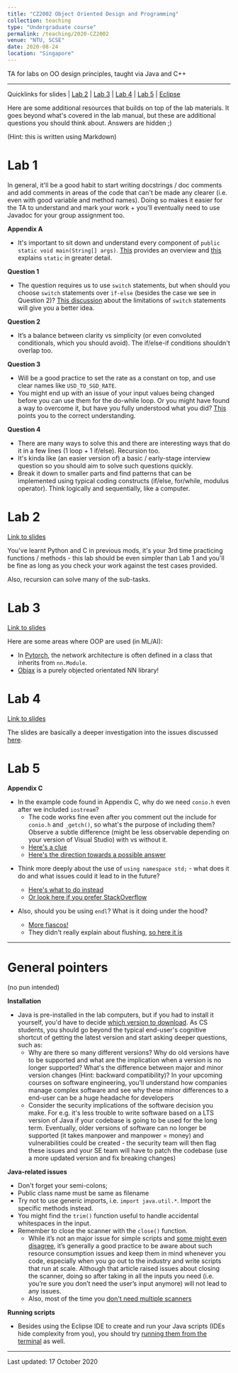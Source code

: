 ```yaml
---
title: "CZ2002 Object Oriented Design and Programming"
collection: teaching
type: "Undergraduate course"
permalink: /teaching/2020-CZ2002
venue: "NTU, SCSE"
date: 2020-08-24
location: "Singapore"
---
```


TA for labs on OO design principles, taught via Java and C++

---

Quicklinks for slides | [Lab 2](https://docs.google.com/presentation/d/1MaLS6Gujkj0fU0y6WeyYpBjNwSK-tKkJGWH7c95CLkA/edit?usp=sharing) | [Lab 3](https://docs.google.com/presentation/d/1dMN7gZAfzV7-QLfVs9JdRjYyCTAt61nsdkwaRwwEapM/edit?usp=sharing) | [Lab 4](https://docs.google.com/presentation/d/1jb_CSIwsknRA0p5noNP6mbTbRMB1gzUqecal_Vna_c4/edit?usp=sharing) | [Lab 5]() | [Eclipse]()

Here are some additional resources that builds on top of the lab materials. It goes beyond what's covered in the lab manual, but these are additional questions you should think about. Answers are hidden ;)

(Hint: this is written using Markdown)

Lab 1
======

In general, it'll be a good habit to start writing docstrings / doc comments and add comments in areas of the code that can't be made any clearer (i.e. even with good variable and method names). Doing so makes it easier for the TA to understand and mark your work + you'll eventually need to use Javadoc for your group assignment too.

**Appendix A**
- It's important to sit down and understand every component of `public static void main(String[] args)`. [This](https://www.geeksforgeeks.org/understanding-public-static-void-mainstring-args-in-java/) provides an overview and [this](https://www.geeksforgeeks.org/understanding-static-in-public-static-void-main-in-java/?ref=lbp) explains `static` in greater detail. 

**Question 1**
- The question requires us to use `switch` statements, but when should you choose `switch` statements over `if-else` (besides the case we see in Question 2)? [This discussion](https://stackoverflow.com/questions/5086322/java-switch-statement-multiple-cases) about the limitations of `switch` statements will give you a better idea.
<!-- One key limitation of the switch statement is it's inability to cover a range of values (e.g. case 1..100) - you have to manually type them out yourselves. If-else is much more flexible in this regard. -->

**Question 2**
- It’s a balance between clarity vs simplicity (or even convoluted conditionals, which you should avoid). The if/else-if conditions shouldn't overlap too. 

**Question 3**
- Will be a good practice to set the rate as a constant on top, and use clear names like `USD_TO_SGD_RATE`. 
- You might end up with an issue of your input values being changed before you can use them for the do-while loop. Or you might have found a way to overcome it, but have you fully understood what you did? [This](https://stackoverflow.com/questions/12072727/duplicating-objects-in-java) points you to the correct understanding. 
<!-- Solving it by copying by assigning the variable to another new variable only works because we're handling primitive types. But in another context, it can be a very dangerous thing to do if you don't learn what exactly it does. -->

**Question 4**
- There are many ways to solve this and there are interesting ways that do it in a few lines (1 loop + 1 if/else). Recursion too.
- It's kinda like (an easier version of) a basic / early-stage interview question so you should aim to solve such questions quickly. 
- Break it down to smaller parts and find patterns that can be implemented using typical coding constructs (if/else, for/while, modulus operator). Think logically and sequentially, like a computer. 


Lab 2
======

[Link to slides](https://docs.google.com/presentation/d/1MaLS6Gujkj0fU0y6WeyYpBjNwSK-tKkJGWH7c95CLkA/edit?usp=sharing)

You've learnt Python and C in previous mods, it's your 3rd time practicing functions / methods - this lab should be even simpler than Lab 1 and you'll be fine as long as you check your work against the test cases provided.

Also, recursion can solve many of the sub-tasks.


Lab 3
======

[Link to slides](https://docs.google.com/presentation/d/1dMN7gZAfzV7-QLfVs9JdRjYyCTAt61nsdkwaRwwEapM/edit?usp=sharing)

Here are some areas where OOP are used (in ML/AI):
- In [Pytorch](https://pytorch.org/tutorials/beginner/blitz/neural_networks_tutorial.html#sphx-glr-beginner-blitz-neural-networks-tutorial-py), the network architecture is often defined in a class that inherits from `nn.Module`. 
- [Objax](https://twitter.com/D_Berthelot_ML/status/1299275145886875650) is a purely objected orientated NN library!


Lab 4
======

[Link to slides](http://yihao001.github.io/teaching/lab4/boilerplate.html)

The slides are basically a deeper investigation into the issues discussed [here](https://stackoverflow.blog/2020/09/02/if-everyone-hates-it-why-is-oop-still-so-widely-spread/). 


Lab 5
======

**Appendix C**
- In the example code found in Appendix C, why do we need `conio.h` even after we included `iostream`?
    - The code works fine even after you comment out the include for `conio.h` and `_getch()`, so what's the purpose of including them? Observe a subtle difference (might be less observable depending on your version of Visual Studio) with vs without it.
    - [Here's a clue](https://stackoverflow.com/questions/39592830/what-is-the-difference-between-iostream-stdio-h-and-conio-h-header-files-in-c)
    - [Here's the direction towards a possible answer](https://www.youth4work.com/Talent/C-Language/Forum/113752-what-is-the-purpose-of-getch-function-in-c)

<!-- My guess is that it was added in simply for the side effect of holding program execution -->

- Think more deeply about the use of `using namespace std;` - what does it do and what issues could it lead to in the future?
    - [Here's what to do instead](https://www.geeksforgeeks.org/using-namespace-std-considered-bad-practice/)
    - [Or look here if you prefer StackOverflow](https://stackoverflow.com/questions/1452721/why-is-using-namespace-std-considered-bad-practice)

- Also, should you be using `endl`? What is it doing under the hood?
    - [More fiascos!](https://stackoverflow.com/questions/5492380/what-is-the-c-iostream-endl-fiasco/5492605#5492605)
    - They didn't really explain about flushing, [so here it is](https://www.dreamincode.net/forums/topic/214763-why-flush-a-stream/)

---

General pointers 
===
(no pun intended)

**Installation**
- Java is pre-installed in the lab computers, but if you had to install it yourself, you'd have to decide [which version to download](https://en.wikipedia.org/wiki/Java_version_history). As CS students, you should go beyond the typical end-user's cognitive shortcut of getting the latest version and start asking deeper questions, such as:
    - Why are there so many different versions? Why do old versions have to be supported and what are the implication when a version is no longer supported? What's the difference between major and minor version changes (Hint: backward compatibility)? In your upcoming courses on software engineering, you'll understand how companies manage complex software and see why these minor differences to a end-user can be a huge headache for developers
    - Consider the security implications of the software decision you make. For e.g. it's less trouble to write software based on a LTS version of Java if your codebase is going to be used for the long term. Eventually, older versions of software can no longer be supported (it takes manpower and manpower = money) and vulnerabilities could be created - the security team will then flag these issues and your SE team will have to patch the codebase (use a more updated version and fix breaking changes)

**Java-related issues**
- Don't forget your semi-colons;
- Public class name must be same as filename
- Try not to use generic imports, i.e. `import java.util.*`. Import the specific methods instead.
- You might find the `trim()` function useful to handle accidental whitespaces in the input.
- Remember to close the scanner with the `close()` function. 
    - While it’s not an major issue for simple scripts and [some might even disagree](https://medium.com/swlh/java-201a-the-hidden-dangers-of-scanner-7c8d651a1943), it’s generally a good practice to be aware about such resource consumption issues and keep them in mind whenever you code, especially when you go out to the industry and write scripts that run at scale. Although that article raised issues about closing the scanner, doing so after taking in all the inputs you need (i.e. you’re sure you don’t need the user’s input anymore) will not lead to any issues. 
    - Also, most of the time you [don't need multiple scanners](https://stackoverflow.com/questions/46235040/multiple-scanner-inputs-java/46236250)

**Running scripts**
- Besides using the Eclipse IDE to create and run your Java scripts (IDEs hide complexity from you), you should try [running them from the terminal](https://www.tutorialspoint.com/How-to-run-a-java-program) as well. 

---

Last updated: 17 October 2020
